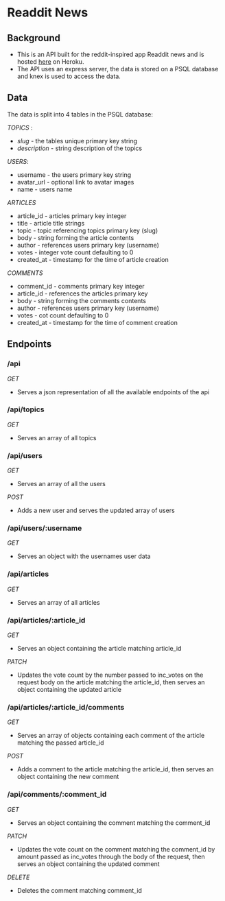 # Readdit News

## Background

- This is an API built for the reddit-inspired app Readdit news and is hosted [here](https://https://readdit-news.herokuapp.com/api) on Heroku.
- The API uses an express server, the data is stored on a PSQL database and knex is used to access the data.

## Data

The data is split into 4 tables in the PSQL database:

_TOPICS_ :

- _slug_ - the tables unique primary key string
- _description_ - string description of the topics

_USERS_:

- username - the users primary key string
- avatar_url - optional link to avatar images
- name - users name

_ARTICLES_

- article_id - articles primary key integer
- title - article title strings
- topic - topic referencing topics primary key (slug)
- body - string forming the article contents
- author - references users primary key (username)
- votes - integer vote count defaulting to 0
- created_at - timestamp for the time of article creation

_COMMENTS_

- comment_id - comments primary key integer
- article_id - references the articles primary key
- body - string forming the comments contents
- author - references users primary key (username)
- votes - cot count defaulting to 0
- created_at - timestamp for the time of comment creation

## Endpoints

### **/api**

_GET_

- Serves a json representation of all the available endpoints of the api

### **/api/topics**

_GET_

- Serves an array of all topics

### **/api/users**

_GET_

- Serves an array of all the users

_POST_

- Adds a new user and serves the updated array of users

### **/api/users/:username**

_GET_

- Serves an object with the usernames user data

### **/api/articles**

_GET_

- Serves an array of all articles

### **/api/articles/:article_id**

_GET_

- Serves an object containing the article matching article_id

_PATCH_

- Updates the vote count by the number passed to inc_votes on the request body on the article matching the article_id, then serves an object containing the updated article

### **/api/articles/:article_id/comments**

_GET_

- Serves an array of objects containing each comment of the article matching the passed article_id

_POST_

- Adds a comment to the article matching the article_id, then serves an object containing the new comment

### **/api/comments/:comment_id**

_GET_

- Serves an object containing the comment matching the comment_id

_PATCH_

- Updates the vote count on the comment matching the comment_id by amount passed as inc_votes through the body of the request, then serves an object containing the updated comment

_DELETE_

- Deletes the comment matching comment_id
